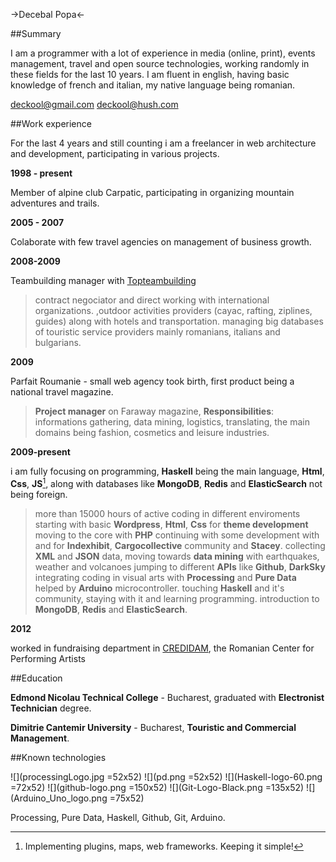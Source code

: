 ->Decebal Popa<-
 
##Summary

I am a programmer with a lot of experience in media (online, print), events management, travel and open source technologies, working randomly in these fields for the last 10 years.
I am fluent in english, having basic knowledge of french and italian, my native language being romanian.

<deckool@gmail.com>
<deckool@hush.com>

##Work experience

For the last 4 years and still counting i am a freelancer in web architecture and development, participating in various projects.

__1998 - present__

Member of alpine club Carpatic, participating in organizing mountain adventures and trails.

__2005 - 2007__

Colaborate with few travel agencies on management of business growth.

__2008-2009__

Teambuilding manager with [Topteambuilding]
>contract negociator and direct working with international organizations.
>,outdoor activities providers (cayac, rafting, ziplines, guides) along with hotels and transportation.
>managing big databases of touristic service providers mainly romanians, italians and bulgarians.

__2009__ 

Parfait Roumanie - small web agency took birth, first product being a national travel magazine.
>__Project manager__ on Faraway magazine,
>__Responsibilities__: informations gathering, data mining, logistics, translating, the main domains being fashion, cosmetics and leisure industries.

__2009-present__ 

i am fully focusing on programming, __Haskell__ being the main language, __Html__, __Css__, __JS__[^1], along with databases like __MongoDB__, __Redis__ and __ElasticSearch__ not being foreign.
>more than 15000 hours of active coding in different enviroments
>starting with basic __Wordpress__, __Html__, __Css__ for __theme development__ moving to the core with __PHP__
>continuing with some development with and for __Indexhibit__, __Cargocollective__ community and __Stacey__.
>collecting __XML__ and __JSON__ data, moving towards __data mining__ with earthquakes, weather and volcanoes jumping to different __APIs__ like __Github__, __DarkSky__
>integrating coding in visual arts with __Processing__ and __Pure Data__ helped by __Arduino__ microcontroller.
>touching __Haskell__ and it's community, staying with it and learning programming.
>introduction to __MongoDB__, __Redis__ and __ElasticSearch__.

__2012__

worked in fundraising department in [CREDIDAM], the Romanian Center for Performing Artists

##Education

__Edmond Nicolau Technical College__ - Bucharest, graduated with __Electronist Technician__ degree.

__Dimitrie Cantemir University__ - Bucharest, __Touristic and Commercial Management__.

##Known technologies

![](processingLogo.jpg =52x52)
![](pd.png =52x52)
![](Haskell-logo-60.png =72x52)
![](github-logo.png =150x52)
![](Git-Logo-Black.png =135x52)
![](Arduino_Uno_logo.png =75x52)

Processing, Pure Data, Haskell, Github, Git, Arduino.

[Topteambuilding]: http://www.topteambuilding.ro/
[CREDIDAM]: http://credidam.ro/

[^1]: Implementing plugins, maps, web frameworks. Keeping it simple!
